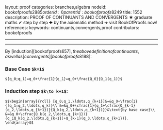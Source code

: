 layout: proof
categories: branches,algebra
nodeid: bookofproofs$2885
orderid: 0
parentid: bookofproofs$8249
title: 1552
description: PROOF OF CONTINUANTS AND CONVERGENTS &#9733; graduate maths &#10004; step by step &#10010; by the axiomatic method &#10140; visit BookOfProofs now!
references: 
keywords: continuants,convergents,proof
contributors: bookofproofs

---


---

By [induction][bookofproofs$657], the above definition of continuants, as well as [convergents][bookofproofs$8188]:

### Base Case `$k=1$`
 `$[q_0;q_1]=q_0+\frac{1}{q_1}=q_0+\frac{Q_0}{Q_1(q_1)}$`

### Induction step `$k\to k+1$`:

`$$\begin{array}{rcll}
[q_0;q_1,\ldots,q_{k+1}]&=&q_0+\frac{1}{[q_1;q_2,\ldots,q_k]}\\
&=&q_0+\cfrac{1}{q_1+\cfrac{Q_{k-1}(q_2,\ldots,q_{k+1})}{Q_k(q_2,\ldots,q_{k+1})}}&\text{by base case}\\
&=&q_0+\cfrac{Q_k(q_2,\ldots,q_{k+1})}{q_1Q_k(q_2,\ldots,q_{k+1})+Q_{k-1}(q_3,\ldots,q_{k+1})}.
\end{array}$$`
